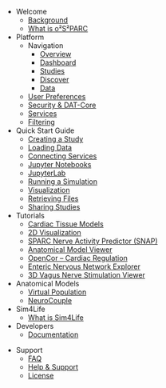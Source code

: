 <!-- _sidebar.md -->

* Welcome
  * [Background](/docs/welcome/background.md)
  * [What is o²S²PARC](/docs/welcome/what_is_osparc.md)
* Platform
  * Navigation
    * [Overview](/docs/platform_introduction/overview.md)
    * [Dashboard](/docs/platform_introduction/core_elements/dashboard.md)
    * [Studies](/docs/platform_introduction/core_elements/studies.md)
    * [Discover](/docs/platform_introduction/core_elements/Discover.md)
    * [Data](/docs/platform_introduction/core_elements/Data.md)
  * [User Preferences](/docs/platform_introduction/main_window_and_navigation/user_setup___preferences/profile.md)
  * [Security & DAT-Core](/docs/platform_introduction/main_window_and_navigation/user_setup___preferences/security_details.md)
  * [Services](/docs/platform_introduction/core_elements/services.md)
  * [Filtering](/docs/platform_introduction/main_window_and_navigation/filtering.md)
* Quick Start Guide
  * [Creating a Study](/docs/setting_up___running_a_study/create_study.md)
  * [Loading Data](/docs/setting_up___running_a_study/loading_data/loading_data.md)
  * [Connecting Services](/docs/setting_up___running_a_study/connecting_services.md)
  * [Jupyter Notebooks](/docs/setting_up___running_a_study/jupyter_notebooks.md)
  * [JupyterLab](/docs/setting_up___running_a_study/JupyterLabs.md)
  * [Running a Simulation](/docs/setting_up___running_a_study/running_a_model/simulation.md)
  * [Visualization](/docs/setting_up___running_a_study/postprocessing___analysis/postpro_viewer_types.md)
  * [Retrieving Files](/docs/setting_up___running_a_study/loading_data/submitting___retrieving_files.md)
  * [Sharing Studies](/docs/setting_up___running_a_study/sharestudy.md)
* Tutorials
  * [Cardiac Tissue Models](/docs/isan_studies___tutorials/uc_davies.md)
  * [2D Visualization](/docs/isan_studies___tutorials/2d_plot.md)
  * [SPARC Nerve Activity Predictor (SNAP)](/docs/isan_studies___tutorials/matt_ward.md)
  * [Anatomical Model Viewer](/docs/isan_studies___tutorials/anatomical_viewer.md)
  * [OpenCor – Cardiac Regulation](/docs/isan_studies___tutorials/opencor.md)
  * [Enteric Nervous Network Explorer](/docs/isan_studies___tutorials/bornstein_view.md)
  * [3D Vagus Nerve Stimulation Viewer](/docs/isan_studies___tutorials/3D_view.md)
* Anatomical Models
  * [Virtual Population](/docs/anatomical_models/virtual_family.md)
  * [NeuroCouple](/docs/anatomical_models/neurocouple.md)
  <!-- * [Future: 3D EM-Neuro Stimulation Simulation](/docs/anatomical_models/future:_3d_em_neuro_stimulation_simulation.md) -->
* Sim4Life
  * [What is Sim4Life](/docs/sim4life/what_is_sim4life.md)
* Developers
  * [Documentation](/docs/development.md)
<!-- * [Technical Requirements, Specs](/docs/technical_requirements__specs.md) -->
* Support
  * [FAQ](/docs/faq.md)
  * [Help & Support](/docs/help___support.md)
  * [License](/docs/license.md)

